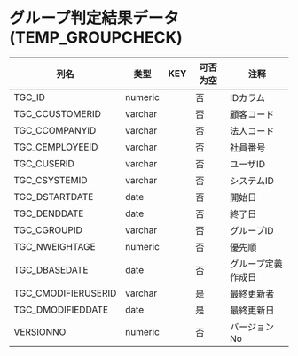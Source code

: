 # グループ判定結果データ(TEMP_GROUPCHECK)
| 列名   | 类型   | KEY  | 可否为空 | 注释   |
| ---- | ---- | ---- | ---- | ---- |
|TGC_ID|numeric||否|IDカラム|
|TGC_CCUSTOMERID|varchar||否|顧客コード|
|TGC_CCOMPANYID|varchar||否|法人コード|
|TGC_CEMPLOYEEID|varchar||否|社員番号|
|TGC_CUSERID|varchar||否|ユーザID|
|TGC_CSYSTEMID|varchar||否|システムID|
|TGC_DSTARTDATE|date||否|開始日|
|TGC_DENDDATE|date||否|終了日|
|TGC_CGROUPID|varchar||否|グループID|
|TGC_NWEIGHTAGE|numeric||否|優先順|
|TGC_DBASEDATE|date||否|グループ定義作成日|
|TGC_CMODIFIERUSERID|varchar||是|最終更新者|
|TGC_DMODIFIEDDATE|date||是|最終更新日|
|VERSIONNO|numeric||否|バージョンNo|
